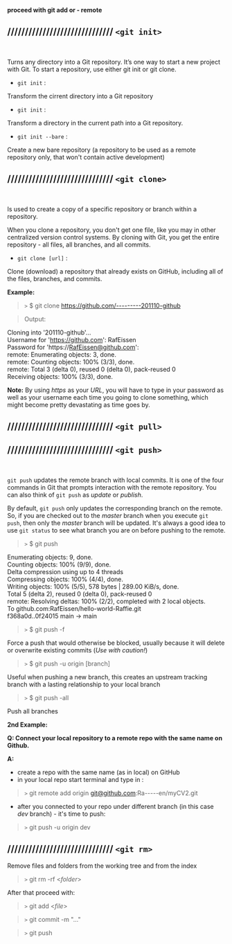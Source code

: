 **proceed with git add or - remote**

## ////////////////////////////// `<git init>` 
<br>

Turns any directory into a Git repository. It’s one way to start a new project with Git. To start a repository, use either git init or git clone.

- `git init` : <br>
  
Transform the cirrent directory into a Git repository

- `git init` <directory> : <br>
  
Transform a directory in the current path into a Git repository. 

- `git init --bare` : <br>
  
Create a new bare repository (a repository to be used as a remote repository only, that won't contain active development)

## ////////////////////////////// `<git clone>` 
<br>

Is used to create a copy of a specific repository or branch within a repository. 

When you clone a repository, you don't get one file, like you may in other centralized version control systems. By cloning with Git, you get the entire repository - all files, all branches, and all commits. 

-   `git clone [url]` :

Clone (download) a repository that already exists on GitHub, including all of the files, branches, and commits. 

**Example:** <br>

> `>` $ git clone https://github.com/---------201110-github

> Output: 

Cloning into '201110-github'... <br>
Username for 'https://github.com': RafEissen <br>
Password for 'https://RafEissen@github.com': <br>
remote: Enumerating objects: 3, done. <br>
remote: Counting objects: 100% (3/3), done. <br>
remote: Total 3 (delta 0), reused 0 (delta 0), pack-reused 0 <br>
Receiving objects: 100% (3/3), done.

**Note:** By using *https* as your *URL*, you will have to type in your password as well as your username each time you going to clone something, which might become pretty devastating as time goes by. 

## ////////////////////////////// `<git pull>` 




## ////////////////////////////// `<git push>` 
<br>

`git push` updates the remote branch with local commits. It is one of the four commands in Git that prompts interaction with the remote repository. You can also think of `git push` as *update* or *publish*. 

By default, `git push` only updates the corresponding branch on the remote. So, if you are checked out to the *master* branch when you execute `git push`, then only the *master* branch will be updated. It's always a good idea to use `git status` to see what branch you are on before pushing to the remote.

> `>` $ git push

Enumerating objects: 9, done. <br>
Counting objects: 100% (9/9), done. <br>
Delta compression using up to 4 threads <br>
Compressing objects: 100% (4/4), done. <br>
Writing objects: 100% (5/5), 578 bytes | 289.00 KiB/s, done. <br>
Total 5 (delta 2), reused 0 (delta 0), pack-reused 0 <br>
remote: Resolving deltas: 100% (2/2), completed with 2 local objects. <br>
To github.com:RafEissen/hello-world-Raffie.git <br>
   f368a0d..0f24015  main -> main

> `>` $ git push -f

Force a push that would otherwise be blocked, usually because it will delete or overwrite existing commits (*Use with caution!*)

> `>` $ git push -u origin [branch]

Useful when pushing a new branch, this creates an upstream tracking branch with a lasting relationship to your local branch 

> `>` $ git push -all

Push all branches 


**2nd Example:**

**Q: Connect your local repository to a remote repo with the same name on Github.**

**A:** 
- create a repo with the same name (as in local) on GitHub
- in your local repo start terminal and type in :

> `>`  git remote add origin git@github.com:Ra-----en/myCV2.git

- after you connected to your repo under different branch (in this case *dev* branch) - it's time to push:

> `>` git push -u origin dev

## ////////////////////////////// `<git rm>` 

Remove files and folders from the working tree and from the index

> `>` git rm -rf <*folder*>

After that proceed with:

> `>` git add <*file*> <br>

> `>` git commit -m "..." <br>

> `>` git push 